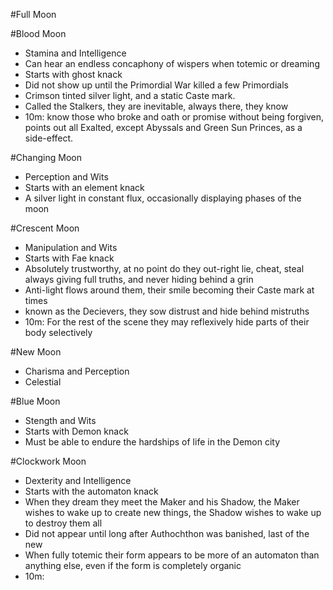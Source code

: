 #Full Moon

#Blood Moon

 * Stamina and Intelligence
 * Can hear an endless concaphony of wispers when totemic or dreaming
 * Starts with ghost knack
 * Did not show up until the Primordial War killed a few Primordials
 * Crimson tinted silver light, and a static Caste mark.
 * Called the Stalkers, they are inevitable, always there, they know
 * 10m: know those who broke and oath or promise without being forgiven, points
out all Exalted, except Abyssals and Green Sun Princes, as a side-effect.

#Changing Moon

 * Perception and Wits
 * Starts with an element knack
 * A silver light in constant flux, occasionally displaying phases of the moon

#Crescent Moon

 * Manipulation and Wits
 * Starts with Fae knack
 * Absolutely trustworthy, at no point do they out-right lie, cheat, steal
always giving full truths, and never hiding behind a grin
 * Anti-light flows around them, their smile becoming their Caste mark at times
 * known as the Decievers, they sow distrust and hide behind mistruths
 * 10m: For the rest of the scene they may reflexively hide parts of their body
selectively

#New Moon

 * Charisma and Perception
 * Celestial

#Blue Moon

 * Stength and Wits
 * Starts with Demon knack
 * Must be able to endure the hardships of life in the Demon city
 
#Clockwork Moon

 * Dexterity and Intelligence
 * Starts with the automaton knack
 * When they dream they meet the Maker and his Shadow, the Maker wishes to
wake up to create new things, the Shadow wishes to wake up to destroy them all
 * Did not appear until long after Authochthon was banished, last of the new
 * When fully totemic their form appears to be more of an automaton than
anything else, even if the form is completely organic
 * 10m: 
